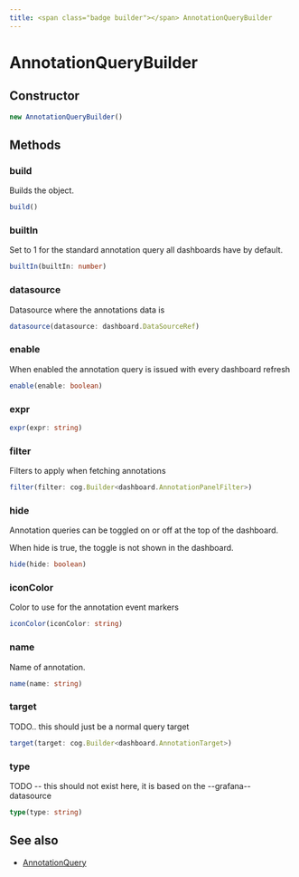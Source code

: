 ```yaml
---
title: <span class="badge builder"></span> AnnotationQueryBuilder
---
```

# <span class="badge builder"></span> AnnotationQueryBuilder

## Constructor

```typescript
new AnnotationQueryBuilder()
```
## Methods

### <span class="badge object-method"></span> build

Builds the object.

```typescript
build()
```

### <span class="badge object-method"></span> builtIn

Set to 1 for the standard annotation query all dashboards have by default.

```typescript
builtIn(builtIn: number)
```

### <span class="badge object-method"></span> datasource

Datasource where the annotations data is

```typescript
datasource(datasource: dashboard.DataSourceRef)
```

### <span class="badge object-method"></span> enable

When enabled the annotation query is issued with every dashboard refresh

```typescript
enable(enable: boolean)
```

### <span class="badge object-method"></span> expr

```typescript
expr(expr: string)
```

### <span class="badge object-method"></span> filter

Filters to apply when fetching annotations

```typescript
filter(filter: cog.Builder<dashboard.AnnotationPanelFilter>)
```

### <span class="badge object-method"></span> hide

Annotation queries can be toggled on or off at the top of the dashboard.

When hide is true, the toggle is not shown in the dashboard.

```typescript
hide(hide: boolean)
```

### <span class="badge object-method"></span> iconColor

Color to use for the annotation event markers

```typescript
iconColor(iconColor: string)
```

### <span class="badge object-method"></span> name

Name of annotation.

```typescript
name(name: string)
```

### <span class="badge object-method"></span> target

TODO.. this should just be a normal query target

```typescript
target(target: cog.Builder<dashboard.AnnotationTarget>)
```

### <span class="badge object-method"></span> type

TODO -- this should not exist here, it is based on the --grafana-- datasource

```typescript
type(type: string)
```

## See also

 * <span class="badge object-type-interface"></span> [AnnotationQuery](./object-AnnotationQuery.md)
